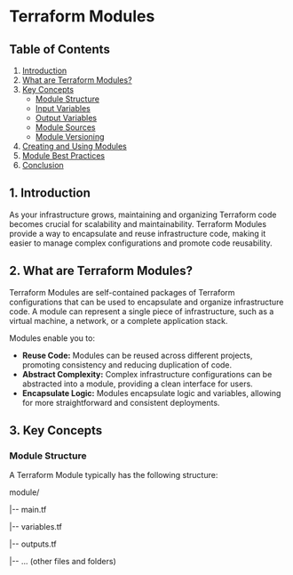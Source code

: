 # Terraform Modules 

## Table of Contents

1. [Introduction](#introduction)
2. [What are Terraform Modules?](#what-are-terraform-modules)
3. [Key Concepts](#key-concepts)
    - [Module Structure](#module-structure)
    - [Input Variables](#input-variables)
    - [Output Variables](#output-variables)
    - [Module Sources](#module-sources)
    - [Module Versioning](#module-versioning)
4. [Creating and Using Modules](#creating-and-using-modules)
5. [Module Best Practices](#module-best-practices)
6. [Conclusion](#conclusion)

## 1. Introduction

As your infrastructure grows, maintaining and organizing Terraform code becomes crucial for scalability and maintainability. Terraform Modules provide a way to encapsulate and reuse infrastructure code, making it easier to manage complex configurations and promote code reusability.

## 2. What are Terraform Modules?

Terraform Modules are self-contained packages of Terraform configurations that can be used to encapsulate and organize infrastructure code. A module can represent a single piece of infrastructure, such as a virtual machine, a network, or a complete application stack.

Modules enable you to:

- **Reuse Code:** Modules can be reused across different projects, promoting consistency and reducing duplication of code.
- **Abstract Complexity:** Complex infrastructure configurations can be abstracted into a module, providing a clean interface for users.
- **Encapsulate Logic:** Modules encapsulate logic and variables, allowing for more straightforward and consistent deployments.

## 3. Key Concepts

### Module Structure

A Terraform Module typically has the following structure:

module/

|-- main.tf

|-- variables.tf

|-- outputs.tf

|-- ... (other files and folders)


